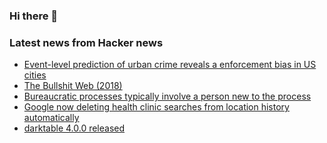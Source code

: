 ### Hi there 👋

<!--
**arashid-sh/arashid-sh** is a ✨ _special_ ✨ repository because its `README.md` (this file) appears on your GitHub profile.

Here are some ideas to get you started:

- 🔭 I’m currently working on ...
- 🌱 I’m currently learning ...
- 👯 I’m looking to collaborate on ...
- 🤔 I’m looking for help with ...
- 💬 Ask me about ...
- 📫 How to reach me: ...
- 😄 Pronouns: ...
- ⚡ Fun fact: ...
-->

### Latest news from Hacker news
<!-- BLOG-POST-LIST:START -->
- [Event-level prediction of urban crime reveals a enforcement bias in US cities](https://www.nature.com/articles/s41562-022-01372-0)
- [The Bullshit Web &lpar;2018&rpar;](https://pxlnv.com/blog/bullshit-web/)
- [Bureaucratic processes typically involve a person new to the process](https://graphthinking.blogspot.com/2022/07/bureaucratic-processes-typically.html)
- [Google now deleting health clinic searches from location history automatically](https://blog.google/technology/safety-security/protecting-peoples-privacy-on-health-topics/)
- [darktable 4.0.0 released](https://www.darktable.org/2022/07/darktable-4.0.0-released/)
<!-- BLOG-POST-LIST:END -->
